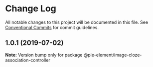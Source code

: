# Change Log

All notable changes to this project will be documented in this file.
See [Conventional Commits](https://conventionalcommits.org) for commit guidelines.

## 1.0.1 (2019-07-02)

**Note:** Version bump only for package @pie-element/image-cloze-association-controller
